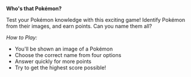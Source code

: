 **Who's that Pokémon?**

Test your Pokémon knowledge with this exciting game! Identify Pokémon from their images, and earn points. Can you name them all?

*How to Play:*
- You'll be shown an image of a Pokémon
- Choose the correct name from four options
- Answer quickly for more points
- Try to get the highest score possible!
